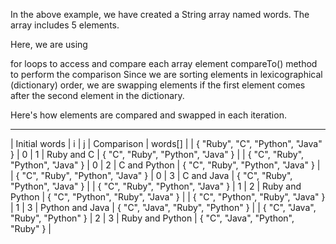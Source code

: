 In the above example, we have created a String array named words. The array includes 5 elements.

Here, we are using

for loops to access and compare each array element
compareTo() method to perform the comparison
Since we are sorting elements in lexicographical (dictionary) order, we are swapping elements if the first element comes after the second element in the dictionary.

Here's how elements are compared and swapped in each iteration.
___________________________________________________________________________________________________
| Initial words                     | i	| j	| Comparison      |	words[]                           |
| { "Ruby", "C", "Python", "Java" } | 0	| 1	| Ruby and C      |	{ "C", "Ruby", "Python", "Java" } |
| { "C", "Ruby", "Python", "Java" } |	0	| 2	| C and Python    |	{ "C", "Ruby", "Python", "Java" } |
| { "C", "Ruby", "Python", "Java" } |	0	| 3	| C and Java	    | { "C", "Ruby", "Python", "Java" } |
| { "C", "Ruby", "Python", "Java" } |	1	| 2	| Ruby and Python	| { "C", "Python", "Ruby", "Java" } |
| { "C", "Python", "Ruby", "Java" } |	1	| 3	| Python and Java	| { "C", "Java", "Ruby", "Python" } |
| { "C", "Java", "Ruby", "Python" } |	2	| 3	| Ruby and Python	| { "C", "Java", "Python", "Ruby" } |
